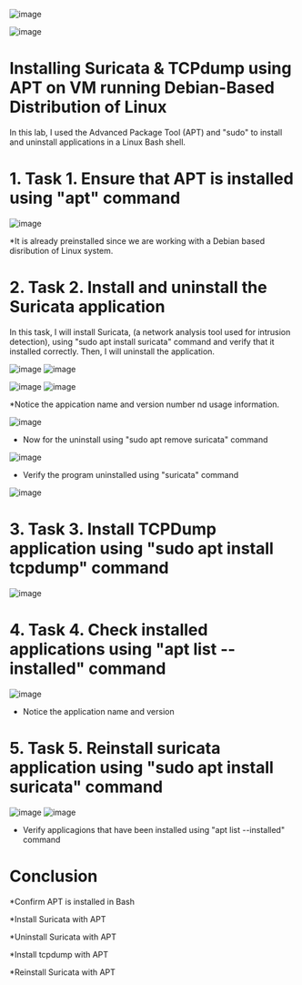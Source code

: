 ![image](https://github.com/iahalkhatib/Install-Uninstall-Applications-on-Linux-Debian-Based-System-Lab-1/assets/170050432/85939291-0077-49d5-b6ec-7902bbebab43)

![image](https://github.com/iahalkhatib/Install-Uninstall-Applications-on-Linux-Debian-Based-System-Lab-1/assets/170050432/5f267dbe-1bae-4523-8fec-80d99baf3acf)


# Installing Suricata & TCPdump using APT on VM running Debian-Based Distribution of Linux

In this lab, I used the Advanced Package Tool (APT) and "sudo" to install and uninstall applications in a Linux Bash shell.

# 1. Task 1. Ensure that APT is installed using "apt" command

   ![image](https://github.com/iahalkhatib/Bash-Shell-Install-Uninstall-Using-APT/assets/170050432/3a0a30a7-4839-45fc-b9aa-743617f71c3d)

   *It is already preinstalled since we are working with a Debian based disribution of Linux system. 

# 2. Task 2. Install and uninstall the Suricata application

In this task, I will install Suricata, (a network analysis tool used for intrusion detection), using "sudo apt install suricata" command and verify that it installed correctly. 
Then, I will uninstall the application.

![image](https://github.com/iahalkhatib/Install-Uninstall-Applications-on-Linux-Debian-Based-System/assets/170050432/4bad8a46-8352-4970-a328-94f4968f3e99)
![image](https://github.com/iahalkhatib/Install-Uninstall-Applications-on-Linux-Debian-Based-System/assets/170050432/740ab5be-3067-4fee-a1f0-c036cfe34217)

![image](https://github.com/iahalkhatib/Install-Uninstall-Applications-on-Linux-Debian-Based-System/assets/170050432/569a37dd-dbb8-43fd-a0b0-f63c9d152a22)
![image](https://github.com/iahalkhatib/Install-Uninstall-Applications-on-Linux-Debian-Based-System/assets/170050432/796b6cda-c1b4-42d4-802b-a42ac5417f82)

   *Notice the appication name and version number nd usage information. 

![image](https://github.com/iahalkhatib/Install-Uninstall-Applications-on-Linux-Debian-Based-System/assets/170050432/3e202fc0-4c62-442d-bddd-d5415ca56164)


   * Now for the uninstall using "sudo apt remove suricata" command

![image](https://github.com/iahalkhatib/Install-Uninstall-Applications-on-Linux-Debian-Based-System/assets/170050432/7b1496a5-edc7-4f3e-9792-53f09dfc6d77)

   * Verify the program uninstalled using "suricata" command

![image](https://github.com/iahalkhatib/Install-Uninstall-Applications-on-Linux-Debian-Based-System/assets/170050432/2d84568e-a5aa-4a4d-ba52-0b505a6d8961)


# 3. Task 3. Install TCPDump application using "sudo apt install tcpdump" command

![image](https://github.com/iahalkhatib/Install-Uninstall-Applications-on-Linux-Debian-Based-System/assets/170050432/78d549d5-1e7d-4e17-a62b-c4f431d2617e)

# 4. Task 4. Check installed applications using "apt list --installed" command

![image](https://github.com/iahalkhatib/Install-Uninstall-Applications-on-Linux-Debian-Based-System/assets/170050432/d44c23ba-deee-48b2-a922-087b87c0be17)

   * Notice the application name and version 

# 5. Task 5. Reinstall suricata application using "sudo apt install suricata" command

![image](https://github.com/iahalkhatib/Install-Uninstall-Applications-on-Linux-Debian-Based-System/assets/170050432/67f766bb-c62d-4a80-9e9d-b50252a5c35a)
![image](https://github.com/iahalkhatib/Install-Uninstall-Applications-on-Linux-Debian-Based-System/assets/170050432/c4fcf7a8-a223-4edb-b426-76aa991c6515)

   * Verify applicagions that have been installed using "apt list --installed" command

# Conclusion 

*Confirm APT is installed in Bash

*Install Suricata with APT

*Uninstall Suricata with APT

*Install tcpdump with APT

*Reinstall Suricata with APT



